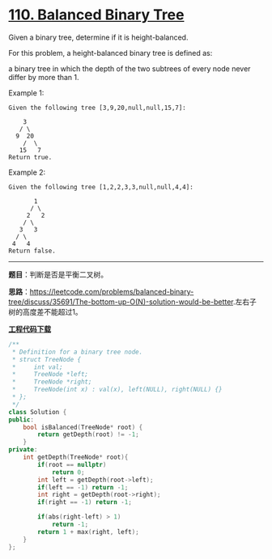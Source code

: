 # [110. Balanced Binary Tree](https://leetcode.com/problems/balanced-binary-tree/)

Given a binary tree, determine if it is height-balanced.

For this problem, a height-balanced binary tree is defined as:

a binary tree in which the depth of the two subtrees of every node never differ by more than 1.

Example 1:

    Given the following tree [3,9,20,null,null,15,7]:

        3
       / \
      9  20
        /  \
       15   7
    Return true.

Example 2:

    Given the following tree [1,2,2,3,3,null,null,4,4]:

           1
          / \
         2   2
        / \
       3   3
      / \
     4   4
    Return false.

-----

**题目**：判断是否是平衡二叉树。

**思路**：<https://leetcode.com/problems/balanced-binary-tree/discuss/35691/The-bottom-up-O(N)-solution-would-be-better>.左右子树的高度差不能超过1。

[**工程代码下载**](https://github.com/abesft/leetcode)

```cpp
/**
 * Definition for a binary tree node.
 * struct TreeNode {
 *     int val;
 *     TreeNode *left;
 *     TreeNode *right;
 *     TreeNode(int x) : val(x), left(NULL), right(NULL) {}
 * };
 */
class Solution {
public:
    bool isBalanced(TreeNode* root) {
        return getDepth(root) != -1;
    }
private:
    int getDepth(TreeNode* root){
        if(root == nullptr)
            return 0;
        int left = getDepth(root->left);
        if(left == -1) return -1;
        int right = getDepth(root->right);
        if(right == -1) return -1;

        if(abs(right-left) > 1)
            return -1;
        return 1 + max(right, left);
    }
};
```